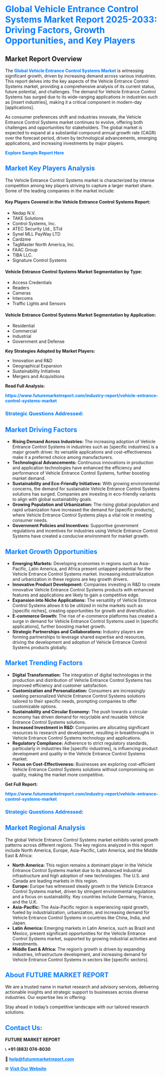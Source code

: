 <h1 style="color: #007BFF;">Global Vehicle Entrance Control Systems Market Report 2025-2033: Driving Factors, Growth Opportunities, and Key Players</h1>

<section id="overview">
<h2>Market Report Overview</h2>
<p>The <a href="https://www.futuremarketreport.com/industry-report/vehicle-entrance-control-systems-market" style="color: #007BFF; text-decoration: none;"><strong>Global Vehicle Entrance Control Systems Market</strong></a> is witnessing significant growth, driven by increasing demand across various industries. This report delves into the key aspects of the Vehicle Entrance Control Systems market, providing a comprehensive analysis of its current status, future potential, and challenges. The demand for Vehicle Entrance Control Systems has surged due to its wide-ranging applications in industries such as [insert industries], making it a critical component in modern-day [applications].</p>
<p>As consumer preferences shift and industries innovate, the Vehicle Entrance Control Systems market continues to evolve, offering both challenges and opportunities for stakeholders. The global market is expected to expand at a substantial compound annual growth rate (CAGR) over the forecast period, driven by technological advancements, emerging applications, and increasing investments by major players.</p>
</section>

<section id="overview">
<p><a href="https://www.futuremarketreport.com/request-sample/reportId=105281" style="color: #007BFF; text-decoration: none;"><strong>Explore Sample Report Here</strong></a></p>
</section>

<section id="key-players">
<h2 style="color: #007BFF;">Market Key Players Analysis</h2>
<p>The Vehicle Entrance Control Systems market is characterized by intense competition among key players striving to capture a larger market share. Some of the leading companies in the market include:</p>
<h4>Key Players Covered in the Vehicle Entrance Control Systems Report:</h4>
<ul><li>Nedap N.V.</li><li>TAKE Solutions</li><li>Control Systems, Inc.</li><li>ATEC Security Ltd., STid</li><li>Synel MLL PayWay LTD</li><li>Cardzme</li><li>TagMaster North America, Inc.</li><li>FAAC Group</li><li>TIBA LLC.</li><li>Signature Control Systems</li></ul>
<h4>Vehicle Entrance Control Systems Market Segmentation by Type:</h4>
<ul><li>Access Credentials</li><li>Readers</li><li>Cameras</li><li>Intercoms</li><li>Traffic Lights and Sensors</li></ul>

<h4>Vehicle Entrance Control Systems Market Segmentation by Application:</h4>
<ul><li>Residential</li><li>Commercial</li><li>Industrial</li><li>Government and Defense</li></ul>
<p><strong>Key Strategies Adopted by Market Players:</strong></p>
<ul>
<li>Innovation and R&D</li>
<li>Geographical Expansion</li>
<li>Sustainability Initiatives</li>
<li>Mergers and Acquisitions</li>
</ul>
</section>

<section>
<p><strong>Read Full Analysis: </strong></p><a href="https://www.futuremarketreport.com/industry-report/vehicle-entrance-control-systems-market" style="color: #007BFF; text-decoration: none;"><strong>https://www.futuremarketreport.com/industry-report/vehicle-entrance-control-systems-market</strong></a>
<h3 style="color: #007BFF;">Strategic Questions Addressed:</h3>
</section>

<section id="driving-factors">
<h2 style="color: #007BFF;">Market Driving Factors</h2>
<ul>
<li><strong>Rising Demand Across Industries:</strong> The increasing adoption of Vehicle Entrance Control Systems in industries such as [specific industries] is a major growth driver. Its versatile applications and cost-effectiveness make it a preferred choice among manufacturers.</li>
<li><strong>Technological Advancements:</strong> Continuous innovations in production and application technologies have enhanced the efficiency and performance of Vehicle Entrance Control Systems, further boosting market demand.</li>
<li><strong>Sustainability and Eco-Friendly Initiatives:</strong> With growing environmental concerns, the demand for sustainable Vehicle Entrance Control Systems solutions has surged. Companies are investing in eco-friendly variants to align with global sustainability goals.</li>
<li><strong>Growing Population and Urbanization:</strong> The rising global population and rapid urbanization have increased the demand for [specific products], where Vehicle Entrance Control Systems plays a vital role in meeting consumer needs.</li>
<li><strong>Government Policies and Incentives:</strong> Supportive government regulations and incentives for industries using Vehicle Entrance Control Systems have created a conducive environment for market growth.</li>
</ul>
</section>

<section id="growth-opportunities">
<h2 style="color: #007BFF;">Market Growth Opportunities</h2>
<ul>
<li><strong>Emerging Markets:</strong> Developing economies in regions such as Asia-Pacific, Latin America, and Africa present untapped potential for the Vehicle Entrance Control Systems market. Increasing industrialization and urbanization in these regions are key growth drivers.</li>
<li><strong>Innovative Product Development:</strong> Companies investing in R&D to create innovative Vehicle Entrance Control Systems products with enhanced features and applications are likely to gain a competitive edge.</li>
<li><strong>Expansion into Niche Applications:</strong> The versatility of Vehicle Entrance Control Systems allows it to be utilized in niche markets such as [specific niches], creating opportunities for growth and diversification.</li>
<li><strong>E-commerce Growth:</strong> The rise of e-commerce platforms has created a surge in demand for Vehicle Entrance Control Systems used in [specific applications], further boosting market growth.</li>
<li><strong>Strategic Partnerships and Collaborations:</strong> Industry players are forming partnerships to leverage shared expertise and resources, driving the development and adoption of Vehicle Entrance Control Systems products globally.</li>
</ul>
</section>

<section id="trending-factors">
<h2 style="color: #007BFF;">Market Trending Factors</h2>
<ul>
<li><strong>Digital Transformation:</strong> The integration of digital technologies in the production and distribution of Vehicle Entrance Control Systems has improved efficiency and customer satisfaction.</li>
<li><strong>Customization and Personalization:</strong> Consumers are increasingly seeking personalized Vehicle Entrance Control Systems solutions tailored to their specific needs, prompting companies to offer customizable options.</li>
<li><strong>Sustainability and Circular Economy:</strong> The push towards a circular economy has driven demand for recyclable and reusable Vehicle Entrance Control Systems solutions.</li>
<li><strong>Increased Investment in R&D:</strong> Companies are allocating significant resources to research and development, resulting in breakthroughs in Vehicle Entrance Control Systems technology and applications.</li>
<li><strong>Regulatory Compliance:</strong> Adherence to strict regulatory standards, particularly in industries like [specific industries], is influencing product development and quality in the Vehicle Entrance Control Systems market.</li>
<li><strong>Focus on Cost-Effectiveness:</strong> Businesses are exploring cost-efficient Vehicle Entrance Control Systems solutions without compromising on quality, making the market more competitive.</li>
</ul>
</section>

<section>
<p><strong>Get Full Report: </strong></p><a href="https://www.futuremarketreport.com/industry-report/vehicle-entrance-control-systems-market" style="color: #007BFF; text-decoration: none;"><strong>https://www.futuremarketreport.com/industry-report/vehicle-entrance-control-systems-market</strong></a>
<h3 style="color: #007BFF;">Strategic Questions Addressed:</h3>
</section>


<section id="regional-analysis">
<h2 style="color: #007BFF;">Market Regional Analysis</h2>
<p>The global Vehicle Entrance Control Systems market exhibits varied growth patterns across different regions. The key regions analyzed in this report include North America, Europe, Asia-Pacific, Latin America, and the Middle East & Africa:</p>
<ul>
<li><strong>North America:</strong> This region remains a dominant player in the Vehicle Entrance Control Systems market due to its advanced industrial infrastructure and high adoption of new technologies. The U.S. and Canada are leading markets in this region.</li>
<li><strong>Europe:</strong> Europe has witnessed steady growth in the Vehicle Entrance Control Systems market, driven by stringent environmental regulations and a focus on sustainability. Key countries include Germany, France, and the U.K.</li>
<li><strong>Asia-Pacific:</strong> The Asia-Pacific region is experiencing rapid growth, fueled by industrialization, urbanization, and increasing demand for Vehicle Entrance Control Systems in countries like China, India, and Japan.</li>
<li><strong>Latin America:</strong> Emerging markets in Latin America, such as Brazil and Mexico, present significant opportunities for the Vehicle Entrance Control Systems market, supported by growing industrial activities and investments.</li>
<li><strong>Middle East & Africa:</strong> The region’s growth is driven by expanding industries, infrastructure development, and increasing demand for Vehicle Entrance Control Systems in sectors like [specific sectors].</li>
</ul>
</section>

<footer>
<h2 style="color: #007BFF;">About FUTURE MARKET REPORT</h2>
<p>We are a trusted name in market research and advisory services, delivering actionable insights and strategic support to businesses across diverse industries. Our expertise lies in offering:</p>

<p>Stay ahead in today’s competitive landscape with our tailored research solutions.</p>

<h2 style="color: #007BFF;">Contact Us:</h2>
<p><strong>FUTURE MARKET REPORT</strong></p>
<p>📞 <strong>+91 (883) 074-8030</strong></p>
<p>📧 <strong><a href="mailto:help@futuremarketreport.com" style="color: #007BFF;">help@futuremarketreport.com</a></strong></p>
<p>🌐 <strong><a href="https://www.futuremarketreport.com/" style="color: #007BFF;">Visit Our Website</a></strong></p>
</footer>